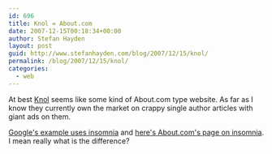 ```yaml
---
id: 696
title: Knol = About.com
date: 2007-12-15T00:18:34+00:00
author: Stefan Hayden
layout: post
guid: http://www.stefanhayden.com/blog/2007/12/15/knol/
permalink: /blog/2007/12/15/knol/
categories:
  - web
---
```

At best <a href="http://googleblog.blogspot.com/2007/12/encouraging-people-to-contribute.html">Knol</a> seems like some kind of About.com type website. As far as I know they currently own the market on crappy single author articles with giant ads on them.

<a href="http://www.google.com/help/knol_screenshot.html">Google's example uses insomnia</a> and <a href="http://insomnia.about.com/">here's About.com's page on insomnia</a>. I mean really what is the difference?